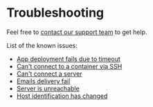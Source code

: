 # Troubleshooting

Feel free to [contact our support team](../product/support.md) to get help. 

List of the known issues:
 
* [App deployment fails due to timeout](deploy-app-timeout.md)
* [Can't connect to a container via SSH](container-ssh.md)
* [Can't connect a server](connecting-server.md)
* [Emails delivery fail](emails-delivery-fail.md)
* [Server is unreachable](server-unreachable.md)
* [Host identification has changed](host-identification-has-changed.md)
